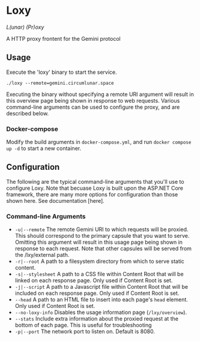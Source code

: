 # Loxy
*L(unar) (Pr)oxy*

A HTTP proxy frontent for the Gemini protocol

## Usage
Execute the 'loxy' binary to start the service.
```
./loxy --remote=gemini.circumlunar.space
```
Executing the binary without specifying a remote URI argument will result in this overview page being shown in response to web requests.
Various command-line arguments can be used to configure the proxy, and are described below.

### Docker-compose
Modify the build arguments in `docker-compose.yml`, and run `docker compose up -d` to start a new container.

## Configuration
The following are the typical command-line arguments that you'll use to configure Loxy.
Note that becuase Loxy is built upon the ASP.NET Core framework, there are many more options for configuration than those shown here. See documentation [here].

### Command-line Arguments
- `-u|--remote` The remote Gemini URI to which requests will be proxied. This should correspond to the primary capsule that you want to serve. Omitting this argument will result in this usage page being shown in response to each request. Note that other capsules will be served from the /lxy/external path.
- `-r|--root` A path to a filesystem directory from which to serve static content.
- `-s|--stylesheet` A path to a CSS file within Content Root that will be linked on each response page. Only used if Content Root is set.
- `-j|--script` A path to a Javascript file within Content Root that will be included on each response page. Only used if Content Root is set.
- `--head` A path to an HTML file to insert into each page's `head` element.  Only used if Content Root is set.
- `--no-loxy-info` Disables the usage information page (`/lxy/overview`).
- `--stats` Include extra information about the proxied request at the bottom of each page.  This is useful for troubleshooting
- `-p|--port` The network port to listen on. Default is 8080.

